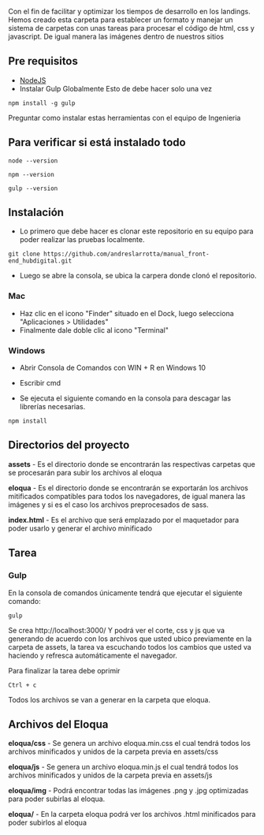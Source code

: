 Con el fin de facilitar y optimizar los tiempos de desarrollo en los landings.
Hemos creado esta carpeta para establecer un formato y manejar un sistema de carpetas con unas tareas para procesar el código de html, css y javascript.
De igual manera las imágenes dentro de nuestros sitios   

## Pre requisitos
- [NodeJS](https://nodejs.org/)
- Instalar Gulp Globalmente
Esto de debe hacer solo una vez
```
npm install -g gulp
```

Preguntar como instalar estas herramientas con el equipo de Ingenieria

## Para verificar si está instalado todo 
```
node --version
```
```
npm --version
```
```
gulp --version
```

## Instalación
- Lo primero que debe hacer es clonar este repositorio en su equipo para poder realizar las pruebas localmente.
```
git clone https://github.com/andreslarrotta/manual_front-end_hubdigital.git
```
- Luego se abre la consola, se ubica la carpera donde clonó el repositorio.
### Mac
- Haz clic en el icono "Finder" situado en el Dock, luego selecciona "Aplicaciones > Utilidades"
- Finalmente dale doble clic al icono "Terminal"

### Windows
- Abrir Consola de Comandos con WIN + R en Windows 10
- Escribir cmd

- Se ejecuta el siguiente comando en la consola para descagar las librerías necesarias.
```
npm install
```

## Directorios del proyecto

**assets** - Es el directorio donde se encontrarán las respectivas carpetas que se procesarán para subir los archivos al eloqua

**eloqua** - Es el directorio donde se encontrarán se exportarán los archivos mitificados compatibles para todos los navegadores, de igual manera las imágenes y si es el caso los archivos preprocesados de sass.

**index.html** - Es el archivo que será emplazado por el maquetador para poder usarlo y generar el archivo minificado

## Tarea

### Gulp

En la consola de comandos únicamente tendrá que ejecutar el siguiente comando:

```
gulp
```
Se crea  http://localhost:3000/ Y podrá ver el corte, css y js que va generando de acuerdo con los archivos que usted ubico previamente en la carpeta de assets, la tarea va escuchando todos los cambios que usted va haciendo y refresca automáticamente el navegador.


Para finalizar la tarea debe oprimir 

```
Ctrl + c
```

Todos los archivos se van a generar en la carpeta que eloqua.

## Archivos del Eloqua

**eloqua/css** - Se genera un archivo eloqua.min.css el cual tendrá todos los archivos minificados  y unidos de la carpeta previa en assets/css

**eloqua/js** - Se genera un archivo eloqua.min.js el cual tendrá todos los archivos minificados  y unidos de la carpeta previa en assets/js

**eloqua/img** - Podrá encontrar todas las imágenes .png y .jpg optimizadas para poder subirlas al eloqua.

**eloqua/** - En la carpeta eloqua podrá ver los archivos .html minificados para poder subirlos al eloqua 